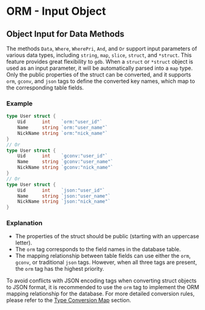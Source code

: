 # ORM - Input Object

## Object Input for Data Methods

The methods `Data`, `Where`, `WherePri`, `And`, and `Or` support input parameters of various data types, including `string`, `map`, `slice`, `struct`, and `*struct`. This feature provides great flexibility to `gdb`. When a `struct` or `*struct` object is used as an input parameter, it will be automatically parsed into a `map` type. Only the public properties of the struct can be converted, and it supports `orm`, `gconv`, and `json` tags to define the converted key names, which map to the corresponding table fields.

### Example

```go
type User struct {
    Uid      int    `orm:"user_id"`
    Name     string `orm:"user_name"`
    NickName string `orm:"nick_name"`
}
// Or
type User struct {
    Uid      int    `gconv:"user_id"`
    Name     string `gconv:"user_name"`
    NickName string `gconv:"nick_name"`
}
// Or
type User struct {
    Uid      int    `json:"user_id"`
    Name     string `json:"user_name"`
    NickName string `json:"nick_name"`
}
```

### Explanation

- The properties of the struct should be public (starting with an uppercase letter).
- The `orm` tag corresponds to the field names in the database table.
- The mapping relationship between table fields can use either the `orm`, `gconv`, or traditional `json` tags. However, when all three tags are present, the `orm` tag has the highest priority.
  
To avoid conflicts with JSON encoding tags when converting struct objects to JSON format, it is recommended to use the `orm` tag to implement the ORM mapping relationship for the database. For more detailed conversion rules, please refer to the [Type Conversion Map](/docs/core-component/type-convert/map) section.
